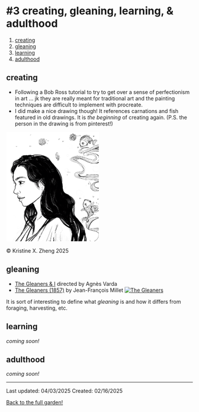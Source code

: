 # #3 creating, gleaning, learning, & adulthood

1. [creating](#creating)
2. [gleaning](#gleaning)
3. [learning](#learning)
4. [adulthood](#adulthood)


## creating

* Following a Bob Ross tutorial to try to get over a sense of perfectionism in art ... jk they are really meant for traditional art and the painting techniques are difficult to implement with procreate. 
* I did make a nice drawing though! It references carnations and fish featured in old drawings. It is *the beginning* of creating again. (P.S. the person in the drawing is from pinterest!) 

<a href="./art/beginning.png">
    <img src="./art/beginning.png" width="250">
</a>

© Kristine X. Zheng 2025

## gleaning

* [The Gleaners & I](https://en.wikipedia.org/wiki/The_Gleaners_and_I) directed by Agnès Varda 
* [The Gleaners (1857)](https://en.wikipedia.org/wiki/The_Gleaners) by Jean-François Millet
[![The Gleaners](https://upload.wikimedia.org/wikipedia/commons/thumb/1/1f/Jean-Fran%C3%A7ois_Millet_-_Gleaners_-_Google_Art_Project_2.jpg/1920px-Jean-Fran%C3%A7ois_Millet_-_Gleaners_-_Google_Art_Project_2.jpg)](https://upload.wikimedia.org/wikipedia/commons/thumb/1/1f/Jean-Fran%C3%A7ois_Millet_-_Gleaners_-_Google_Art_Project_2.jpg/1920px-Jean-Fran%C3%A7ois_Millet_-_Gleaners_-_Google_Art_Project_2.jpg)

It is sort of interesting to define what *gleaning* is and how it differs from foraging, harvesting, etc. 

## learning 

*coming soon!*

## adulthood 

*coming soon!*

------------
Last updated: 04/03/2025
Created: 02/16/2025

[Back to the full garden!](./index.md)